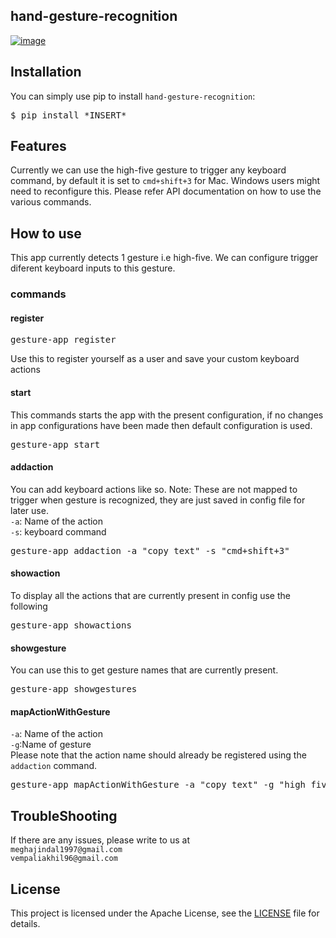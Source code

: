 ## hand-gesture-recognition

[![image](https://img.shields.io/pypi/pyversions/conference-radar.svg)](https://github.com/vempaliakhil96/hand-detection)

## Installation
You can simply use pip to install `hand-gesture-recognition`:

<pre>
$ pip install *INSERT*
</pre>

## Features
Currently we can use the high-five gesture to trigger any keyboard command, by default it is set to 
`cmd+shift+3` for Mac. Windows users might need to reconfigure this. Please refer API documentation
on how to use the various commands.

## How to use
This app currently detects 1 gesture i.e high-five. We can configure trigger diferent keyboard inputs to this gesture.

### commands

#### register
<pre>
gesture-app register
</pre>
Use this to register yourself as a user and save your custom keyboard actions 

#### start
This commands starts the app with the present configuration, if no changes in app configurations have been made then
default configuration is used.
<pre>
gesture-app start
</pre>

#### addaction
You can add keyboard actions like so. Note: These are not mapped to trigger when gesture is recognized, they are just saved
in config file for later use.\
`-a`: Name of the action\
`-s`: keyboard command
<pre>
gesture-app addaction -a "copy text" -s "cmd+shift+3"
</pre>

#### showaction
To display all the actions that are currently present in config use the following
<pre>
gesture-app showactions
</pre>

#### showgesture
You can use this to get gesture names that are currently present.
<pre>
gesture-app showgestures
</pre>

#### mapActionWithGesture
`-a`: Name of the action\
`-g`:Name of gesture\
Please note that the action name should already be 
registered using the `addaction` command.
<pre>
gesture-app mapActionWithGesture -a "copy text" -g "high_five"
</pre>

## TroubleShooting
If there are any issues, please write to us at \
`meghajindal1997@gmail.com` \
`vempaliakhil96@gmail.com` 

## License
This project is licensed under the Apache License, 
see the [LICENSE](https://github.com/vempaliakhil96/hand-detection/blob/master/LICENSE) file for details.
